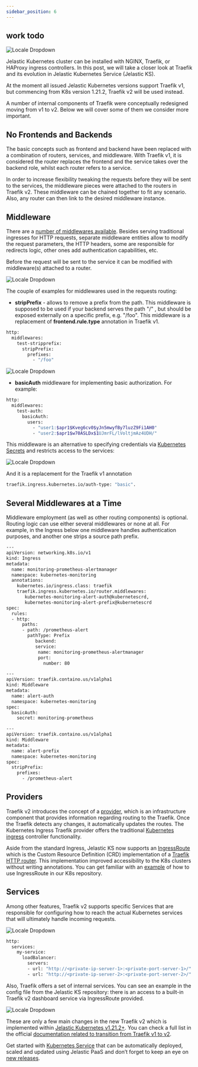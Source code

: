 ```yaml
---
sidebar_position: 6
---
```


## work todo

<div style={{
    display: 'grid',
    gridTemplateColumns: '0.7fr 1fr',
    gap: '10px'
}}>
<div>
<div style={{
    display: 'flex',
    alignItems: 'center',
    justifyContent: 'cetner',
}}>

![Locale Dropdown](./img/Traefikv2IngressController/image3-1-300x219.png)

</div>
</div>
<div>

Jelastic Kubernetes cluster can be installed with NGINX, Traefik, or HAProxy ingress controllers. In this post, we will take a closer look at Traefik and its evolution in Jelastic Kubernetes Service (Jelastic KS).

</div>
</div>

At the moment all issued Jelastic Kubernetes versions support Traefik v1, but commencing from K8s version 1.21.2, Traefik v2 will be used instead.

A number of internal components of Traefik were conceptually redesigned moving from v1 to v2. Below we will cover some of them we consider more important.

## No Frontends and Backends

The basic concepts such as frontend and backend have been replaced with a combination of routers, services, and middleware.
With Traefik v1, it is considered the router replaces the frontend and the service takes over the backend role, whilst each router refers to a service.

In order to increase flexibility tweaking the requests before they will be sent to the services, the middleware pieces were attached to the routers in Traefik v2. These middleware can be chained together to fit any scenario. Also, any router can then link to the desired middleware instance.

## Middleware

There are a [number of middlewares available](https://doc.traefik.io/traefik/middlewares/overview/#available-middlewares). Besides serving traditional ingresses for HTTP requests, separate middleware entities allow to modify the request parameters, the HTTP headers, some are responsible for redirects logic, other ones add authentication capabilities, etc.

Before the request will be sent to the service it can be modified with middleware(s) attached to a router.

<div style={{
    display:'flex',
    justifyContent: 'center',
    margin: '0 0 1rem 0'
}}>

![Locale Dropdown](./img/Traefikv2IngressController/image4-1.png)

</div>

The couple of examples for middlewares used in the requests routing:

- **stripPrefix** - allows to remove a prefix from the path. This middleware is supposed to be used if your backend serves the path "/" , but should be exposed externally on a specific prefix, e.g. "/foo". This middleware is a replacement of **frontend.rule.type** annotation in Traefik v1.

```bash
http:
  middlewares:
    test-stripprefix:
      stripPrefix:
        prefixes:
          - "/foo"
```

<div style={{
    display:'flex',
    justifyContent: 'center',
    margin: '0 0 1rem 0'
}}>

![Locale Dropdown](./img/Traefikv2IngressController/image1-2.png)

</div>

- **basicAuth** middleware for implementing basic authorization. For example:

```bash
http:
  middlewares:
    test-auth:
      basicAuth:
        users:
          - "user1:$apr1$Kveg6cv0$yJn5mwyfBy7luzZ9Fi1AH0"
          - "user2:$apr1$w70ASLDx$1UJmrFL/lVoltjmAz4UDH/"
```

This middleware is an alternative to specifying credentials via [Kubernetes Secrets](https://cloudmydc.com/) and restricts access to the services:

<div style={{
    display:'flex',
    justifyContent: 'center',
    margin: '0 0 1rem 0'
}}>

![Locale Dropdown](./img/Traefikv2IngressController/image7.png)

</div>

And it is a replacement for the Traefik v1 annotation

```bash
traefik.ingress.kubernetes.io/auth-type: "basic".
```

## Several Middlewares at a Time

Middleware employment (as well as other routing components) is optional. Routing logic can use either several middlewares or none at all. For example, in the Ingress below one middleware handles authentication purposes, and another one strips a source path prefix.

```bash
---
apiVersion: networking.k8s.io/v1
kind: Ingress
metadata:
  name: monitoring-prometheus-alertmanager
  namespace: kubernetes-monitoring
  annotations:
    kubernetes.io/ingress.class: traefik
    traefik.ingress.kubernetes.io/router.middlewares:
       kubernetes-monitoring-alert-auth@kubernetescrd,
       kubernetes-monitoring-alert-prefix@kubernetescrd
spec:
  rules:
  - http:
      paths:
      - path: /prometheus-alert
        pathType: Prefix
           backend:
           service:
            name: monitoring-prometheus-alertmanager
            port:
              number: 80

---
apiVersion: traefik.containo.us/v1alpha1
kind: Middleware
metadata:
  name: alert-auth
  namespace: kubernetes-monitoring
spec:
  basicAuth:
    secret: monitoring-prometheus

---
apiVersion: traefik.containo.us/v1alpha1
kind: Middleware
metadata:
  name: alert-prefix
  namespace: kubernetes-monitoring
spec:
  stripPrefix:
    prefixes:
      - /prometheus-alert

```

## Providers

Traefik v2 introduces the concept of a [provider](https://doc.traefik.io/traefik/providers/overview/), which is an infrastructure component that provides information regarding routing to the Traefik. Once the Traefik detects any changes, it automatically updates the routes. The Kubernetes Ingress Traefik provider offers the traditional [Kubernetes ingress](https://kubernetes.io/docs/concepts/services-networking/ingress/) controller functionality.

Aside from the standard Ingress, Jelastic KS now supports an [IngressRoute](https://doc.traefik.io/traefik/user-guides/crd-acme/#ingressroute-definition) which is the Custom Resource Definition (CRD) implementation of a [Traefik HTTP router](https://doc.traefik.io/traefik/routing/routers/#configuring-http-routers). This implementation improved accessibility to the K8s clusters without writing annotations. You can get familiar with an [example](https://github.com/jelastic-jps/kubernetes/blob/v1.21.2/addons/jaeger/hotrod-app-traefik.yaml) of how to use IngressRoute in our K8s repository.

## Services

Among other features, Traefik v2 supports specific Services that are responsible for configuring how to reach the actual Kubernetes services that will ultimately handle incoming requests.

<div style={{
    display:'flex',
    justifyContent: 'center',
    margin: '0 0 1rem 0'
}}>

![Locale Dropdown](./img/Traefikv2IngressController/image6.png)

</div>

```bash
http:
  services:
    my-service:
      loadBalancer:
        servers:
        - url: "http://<private-ip-server-1>:<private-port-server-1>/"
        - url: "http://<private-ip-server-2>:<private-port-server-2>/"
```

Also, Traefik offers a set of internal services. You can see an example in the config file from the Jelastic KS repository: there is an access to a built-in Traefik v2 dashboard service via IngressRoute provided.

<div style={{
    display:'flex',
    justifyContent: 'center',
    margin: '0 0 1rem 0'
}}>

![Locale Dropdown](./img/Traefikv2IngressController/image2-2-1024x487.png)

</div>

These are only a few main changes in the new Traefik v2 which is implemented within [Jelastic Kubernetes v1.21.2+](https://github.com/jelastic-jps/kubernetes/tree/v1.21.2). You can check a full list in the official [documentation related to transition from Traefik v1 to v2](https://doc.traefik.io/traefik/migration/v1-to-v2/).

Get started with [Kubernetes Service](https://cloudmydc.com/) that can be automatically deployed, scaled and updated using Jelastic PaaS and don’t forget to keep an eye on [new releases](/docs/Kubernetes%20Hosting/Kubernetes%20Cluster/Cluster%20Versions#current-versions).
